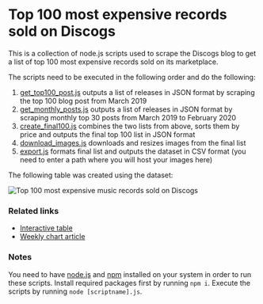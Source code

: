 # Top 100 most expensive records sold on Discogs

This is a collection of node.js scripts used to scrape the Discogs blog to get a list of top 100 most expensive records sold on its marketplace.

The scripts need to be executed in the following order and do the following:

1. [get_top100_post.js](https://github.com/datawrapper/snippets/blob/master/2020-04-30-most-expensive-records/get_top100_post.js) outputs a list of releases in JSON format by scraping the top 100 blog post from March 2019
2. [get_monthly_posts.js](https://github.com/datawrapper/snippets/blob/master/2020-04-30-most-expensive-records/get_monthly_posts.js) outputs a list of releases in JSON format by scraping monthly top 30 posts from March 2019 to February 2020
3. [create_final100.js](https://github.com/datawrapper/snippets/blob/master/2020-04-30-most-expensive-records/create_final100.js) combines the two lists from above, sorts them by price and outputs the final top 100 list in JSON format
4. [download_images.js](https://github.com/datawrapper/snippets/blob/master/2020-04-30-most-expensive-records/download_images.js) downloads and resizes images from the final list
5. [export.js](https://github.com/datawrapper/snippets/blob/master/2020-04-30-most-expensive-records/export.js) formats final list and outputs the dataset in CSV format (you need to enter a path where you will host your images here)

The following table was created using the dataset:

![Top 100 most expensive music records sold on Discogs](https://img.datawrapper.de/klGf1/full.png)

### Related links

* [Interactive table](https://www.datawrapper.de/_/klGf1/)
* [Weekly chart article](https://blog.datawrapper.de/weekly-chart-top-100-expensive-music-records/)

### Notes

You need to have [node.js](https://nodejs.org/en/) and [npm](https://www.npmjs.com/) installed on your system in order to run these scripts. Install required packages first by running `npm i`. Execute the scripts by running `node [scriptname].js`.
